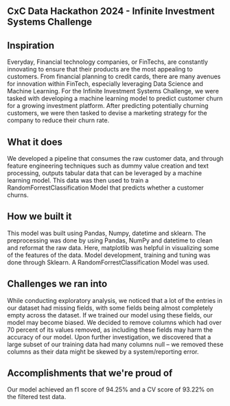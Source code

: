 ## CxC Data Hackathon 2024 - Infinite Investment Systems Challenge

## Inspiration
Everyday, Financial technology companies, or FinTechs, are constantly innovating to ensure that their products are the most appealing to customers. From financial planning to credit cards, there are many avenues for innovation within FinTech, especially leveraging Data Science and Machine Learning. For the Infinite Investment Systems Challenge, we were tasked with developing a machine learning model to predict customer churn for a growing investment platform. After predicting potentially churning customers, we were then tasked to devise a marketing strategy for the company to reduce their churn rate.
## What it does
We developed a pipeline that consumes the raw customer data, and through feature engineering techniques such as dummy value creation and text processing, outputs tabular data that can be leveraged by a machine learning model.
This data was then used to train a RandomForrestClassification Model that predicts whether a customer churns.
## How we built it
This model was built using Pandas, Numpy, datetime and sklearn. The preprocessing was done by using Pandas, NumPy and datetime to clean and reformat the raw data. Here, matplotlib was helpful in visualizing some of the features of the data.
Model development, training and tuning was done through Sklearn. A RandomForrestClassification Model was used.
## Challenges we ran into
While conducting exploratory analysis, we noticed that a lot of the entries in our dataset had missing fields, with some fields being almost completely empty across the dataset. If we trained our model using these fields, our model may become biased. We decided to remove columns which had over 70 percent of its values removed, as including these fields may harm the accuracy of our model. Upon further investigation, we discovered that a large subset of our training data had many columns null – we removed these columns as their data might be skewed by a system/reporting error.
## Accomplishments that we're proud of
Our model achieved an f1 score of 94.25% and a CV score of 93.22% on the filtered test data.

